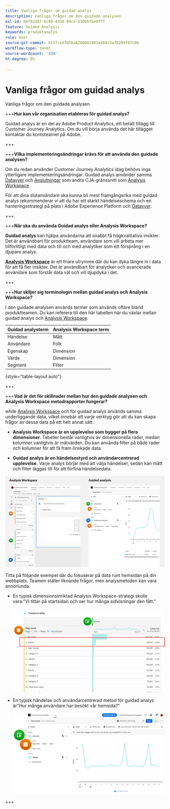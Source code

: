 ```yaml
---
title: Vanliga frågor om guidad analys
description: Vanliga frågor om den guidade analysen.
exl-id: b6f92d47-6c09-4338-9dc5-b30bbfbe9f7f
feature: Guided Analysis
keywords: produktanalys
role: User
source-git-commit: 811fce4f056a6280081901e484c3af8209f87c06
workflow-type: tm+mt
source-wordcount: '434'
ht-degree: 0%

---
```


# Vanliga frågor om guidad analys

Vanliga frågor om den guidade analysen.

+++**Hur kan vår organisation etableras för guidad analys?**

Guidad analys är en del av Adobe Product Analytics, ett betalt tillägg till Customer Journey Analytics. Om du vill börja använda det här tillägget kontaktar du kontoteamet på Adobe.

+++

+++**Vilka implementeringsändringar krävs för att använda den guidade analysen?**

Om du redan använder Customer Journey Analytics idag behövs inga ytterligare implementeringsändringar. Guidad analys använder samma [Datavyer](../data-views/data-views.md) och [Anslutningar](../connections/overview.md) som andra CJA-gränssnitt som [Analysis Workspace](../analysis-workspace/home.md).

För att dina slutanvändare ska kunna bli mest framgångsrika med guidad analys rekommenderar vi att du har ett starkt händelseschema och en hanteringsstrategi på plats i Adobe Experience Platform och [Datavyer](../data-views/data-views.md).

+++

+++**När ska du använda Guidad analys eller Analysis Workspace?**

**Guidad analys** kan hjälpa användarna att snabbt få högkvalitativa insikter. Det är användbart för produktteam, användare som vill arbeta mer tillförlitligt med data och till och med analytiker som ett försprång i en djupare analys.

**[Analysis Workspace](../analysis-workspace/home.md)** är ett friare utrymme där du kan dyka längre in i data för att få fler insikter. Det är användbart för analytiker och avancerade användare som förstår data väl och vill djupdyka i det.

+++

+++**Hur skiljer sig terminologin mellan guidad analys och Analysis Workspace?**

I den guidade analysen används termer som används oftare bland produktteamen. Du kan referera till den här tabellen när du växlar mellan guidad analys och [Analysis Workspace](../analysis-workspace/home.md).

| Guidad analysterm | Analysis Workspace term |
| --- | --- |
| Händelse | Mått |
| Användare | Folk |
| Egenskap | Dimension |
| Värde | Dimension |
| Segment | Filter |

{style="table-layout:auto"}

+++

+++**Vad är det för skillnader mellan hur den guidade analysen och Analysis Workspace metodrapporter fungerar?**

while [Analysis Workspace](../analysis-workspace/home.md) och för guidad analys används samma underliggande data, vilket innebär att varje verktyg gör att du kan skapa frågor av dessa data på ett helt annat sätt.

* **Analysis Workspace är en upplevelse som bygger på flera dimensioner.** Tabeller består vanligtvis av dimensionella rader, medan kolumner vanligtvis är mätvärden. Du kan använda filter på både rader och kolumner för att få fram önskade data.

* **Guidad analys är en händelsestyrd och användarcentrerad upplevelse.** Varje analys börjar med att välja händelser, sedan kan mått och filter läggas till för att förfina händelsedata.

![Analysis Workspace och guidade analysvyer](assets/structure.png)

Titta på följande exempel där du fokuserar på data runt hemsidan på din webbplats. Teamen ställer liknande frågor, men analysmetoden kan vara annorlunda.

* En typisk dimensionsinriktad Analysis Workspace-strategi skulle vara:&quot;Vi tittar på startsidan och ser hur många sidvisningar den fått.&quot;

  ![Dimension centrerad](assets/dimension-centered.png)

* En typisk händelse och användarcentrerad metod för guidad analys är&quot;Hur många användare har besökt vår hemsida?&quot;

  ![Händelsecentrerad](assets/event-centered.png)

+++
